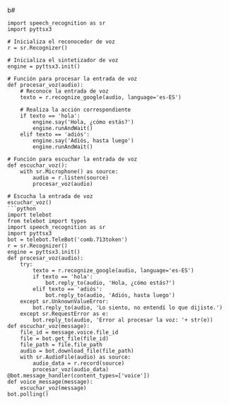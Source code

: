 b# 
```
import speech_recognition as sr
import pyttsx3

# Inicializa el reconocedor de voz
r = sr.Recognizer()

# Inicializa el sintetizador de voz
engine = pyttsx3.init()

# Función para procesar la entrada de voz
def procesar_voz(audio):
    # Reconoce la entrada de voz
    texto = r.recognize_google(audio, language='es-ES')
    
    # Realiza la acción correspondiente
    if texto == 'hola':
        engine.say('Hola, ¿cómo estás?')
        engine.runAndWait()
    elif texto == 'adiós':
        engine.say('Adiós, hasta luego')
        engine.runAndWait()

# Función para escuchar la entrada de voz
def escuchar_voz():
    with sr.Microphone() as source:
        audio = r.listen(source)
        procesar_voz(audio)

# Escucha la entrada de voz
escuchar_voz()
```python
import telebot
from telebot import types
import speech_recognition as sr
import pyttsx3
bot = telebot.TeleBot('comb.713token')
r = sr.Recognizer()
engine = pyttsx3.init()
def procesar_voz(audio):
    try:
        texto = r.recognize_google(audio, language='es-ES')
        if texto == 'hola':
            bot.reply_to(audio, 'Hola, ¿cómo estás?')
        elif texto == 'adiós':
            bot.reply_to(audio, 'Adiós, hasta luego')
    except sr.UnknownValueError:
        bot.reply_to(audio, 'Lo siento, no entendí lo que dijiste.')
    except sr.RequestError as e:
        bot.reply_to(audio, 'Error al procesar la voz: '+ str(e))
def escuchar_voz(message):
    file_id = message.voice.file_id
    file = bot.get_file(file_id)
    file_path = file.file_path
    audio = bot.download_file(file_path)
    with sr.AudioFile(audio) as source:
        audio_data = r.record(source)
        procesar_voz(audio_data)
@bot.message_handler(content_types=['voice'])
def voice_message(message):
    escuchar_voz(message)
bot.polling()

```